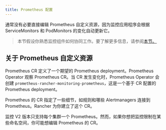 ```yaml
---
title: Prometheus 配置
---
```


通常没有必要直接编辑 Prometheus 自定义资源，因为监控应用程序会根据 ServiceMonitors 和 PodMonitors 的变化自动更新它。

> 本节假设你熟悉监控组件如何协同工作。要了解更多信息，请参阅[本节。](/docs/rancher2.5/monitoring-alerting/how-monitoring-works/)

## 关于 Prometheus 自定义资源

Prometheus CR 定义了一个期望的 Prometheus deployment。Prometheus Operator 观察 Prometheus CR。当 CR 发生变化时，Prometheus Operator 会创建 `prometheus-rancher-monitoring-prometheus`，这是一个基于 CR 配置的 Prometheus deployment。

Prometheus 的 CR 指定了一些细节，如规则和哪些 Alertmanagers 连接到 Prometheus。Rancher 为你建立了这个 CR。

监控 V2 版本只支持每个集群一个 Prometheus。然而，如果你想把监控限制在某些命名空间，你可能想编辑 Prometheus 的 CR。
